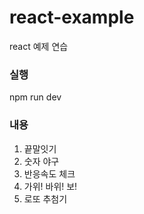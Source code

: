 # react-example
react 예제 연습

### 실행
npm run dev

### 내용
1. 끝말잇기
2. 숫자 야구
3. 반응속도 체크
4. 가위! 바위! 보!
5. 로또 추첨기
